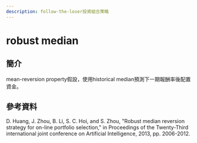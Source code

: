 ```yaml
---
description: follow-the-loser投資組合策略
---
```


# robust median

## 簡介

mean-reversion property假設，使用historical median預測下一期報酬率後配置資金。



## 參考資料

D. Huang, J. Zhou, B. Li, S. C. Hoi, and S. Zhou, "Robust median reversion strategy for on-line portfolio selection," in Proceedings of the Twenty-Third international joint conference on Artificial Intelligence, 2013, pp. 2006-2012.
